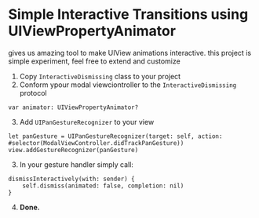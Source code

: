 #  Simple Interactive Transitions using UIViewPropertyAnimator

gives us amazing tool to make UIView animations interactive.
this project is simple experiment, feel free to extend and customize

1. Copy `InteractiveDismissing` class to your project
2. Conform ypour modal viewciontroller to the `InteractiveDismissing` protocol
```
var animator: UIViewPropertyAnimator?
```

3. Add `UIPanGestureRecognizer` to your view 

```
let panGesture = UIPanGestureRecognizer(target: self, action: #selector(ModalViewController.didTrackPanGesture))
view.addGestureRecognizer(panGesture)
```

3. In your gesture handler simply call:  
```
dismissInteractively(with: sender) {
	self.dismiss(animated: false, completion: nil)
}
```

4. __Done.__


